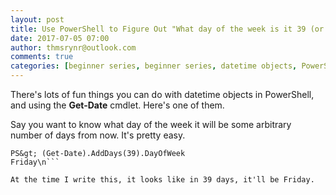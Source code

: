 ```yaml
---
layout: post
title: Use PowerShell to Figure Out "What day of the week is it 39 (or some other number) days from now?"
date: 2017-07-05 07:00
author: thmsrynr@outlook.com
comments: true
categories: [beginner series, beginner series, datetime objects, PowerShell, powershell, Uncategorized]
---
```

There's lots of fun things you can do with datetime objects in PowerShell, and using the <strong>Get-Date</strong> cmdlet. Here's one of them.

<!--more-->

Say you want to know what day of the week it will be some arbitrary number of days from now. It's pretty easy.

```
PS&gt; (Get-Date).AddDays(39).DayOfWeek
Friday\n```

At the time I write this, it looks like in 39 days, it'll be Friday.

